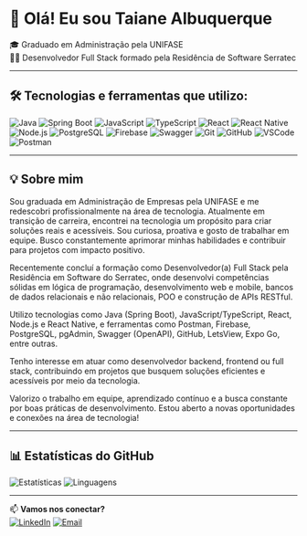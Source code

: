 # 👋 Olá! Eu sou Taiane Albuquerque 

🎓 Graduado em Administração pela UNIFASE  
👨‍💻 Desenvolvedor Full Stack formado pela Residência de Software Serratec  

---

## 🛠️ Tecnologias e ferramentas que utilizo:

![Java](https://img.shields.io/badge/Java-17-blue?logo=java)
![Spring Boot](https://img.shields.io/badge/Spring%20Boot-6DB33F?logo=springboot&logoColor=white)
![JavaScript](https://img.shields.io/badge/JavaScript-F7DF1E?logo=javascript&logoColor=black)
![TypeScript](https://img.shields.io/badge/TypeScript-3178C6?logo=typescript&logoColor=white)
![React](https://img.shields.io/badge/React-20232A?logo=react)
![React Native](https://img.shields.io/badge/React%20Native-61DAFB?logo=react&logoColor=black)
![Node.js](https://img.shields.io/badge/Node.js-339933?logo=nodedotjs&logoColor=white)
![PostgreSQL](https://img.shields.io/badge/PostgreSQL-336791?logo=postgresql&logoColor=white)
![Firebase](https://img.shields.io/badge/Firebase-FFCA28?logo=firebase&logoColor=black)
![Swagger](https://img.shields.io/badge/Swagger-85EA2D?logo=swagger&logoColor=black)
![Git](https://img.shields.io/badge/Git-F05032?logo=git&logoColor=white)
![GitHub](https://img.shields.io/badge/GitHub-181717?logo=github&logoColor=white)
![VSCode](https://img.shields.io/badge/VSCode-007ACC?logo=visualstudiocode&logoColor=white)
![Postman](https://img.shields.io/badge/Postman-FF6C37?logo=postman&logoColor=white)

---

## 💡 Sobre mim
Sou graduada em Administração de Empresas pela UNIFASE e me redescobri profissionalmente na área de tecnologia. Atualmente em transição de carreira, encontrei na tecnologia um propósito para criar soluções reais e acessíveis. Sou curiosa, proativa e gosto de trabalhar em equipe. Busco constantemente aprimorar minhas habilidades e contribuir para projetos com impacto positivo.

Recentemente concluí a formação como Desenvolvedor(a) Full Stack pela Residência em Software do Serratec, onde desenvolvi competências sólidas em lógica de programação, desenvolvimento web e mobile, bancos de dados relacionais e não relacionais, POO e construção de APIs RESTful.

Utilizo tecnologias como Java (Spring Boot), JavaScript/TypeScript, React, Node.js e React Native, e ferramentas como Postman, Firebase, PostgreSQL, pgAdmin, Swagger (OpenAPI), GitHub, LetsView, Expo Go, entre outras.

Tenho interesse em atuar como desenvolvedor backend, frontend ou full stack, contribuindo em projetos que busquem soluções eficientes e acessíveis por meio da tecnologia.

Valorizo o trabalho em equipe, aprendizado contínuo e a busca constante por boas práticas de desenvolvimento. Estou aberto a novas oportunidades e conexões na área de tecnologia!

---

## 📊 Estatísticas do GitHub

![Estatísticas](https://github-readme-stats.vercel.app/api?username=Taiane-Albuquerque-Serratec&show_icons=true&theme=github_dark&hide_title=true) 
![Linguagens](https://github-readme-stats.vercel.app/api/top-langs/?username=Taiane-Albuquerque-Serratec&layout=compact&theme=github_dark)

---

📫 **Vamos nos conectar?**  
[![LinkedIn](https://img.shields.io/badge/LinkedIn-blue?logo=linkedin&logoColor=white)](https://www.linkedin.com/in/seu-usuario)
[![Email](https://img.shields.io/badge/Email-D14836?logo=gmail&logoColor=white)](mailto:seuemail@email.com)


